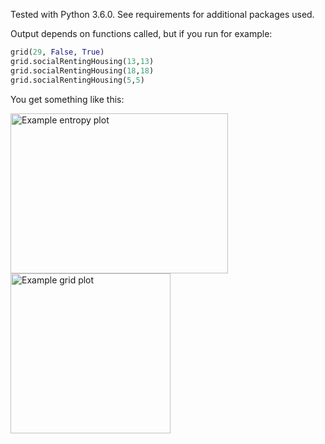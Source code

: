 Tested with Python 3.6.0. See requirements for additional packages used.

Output depends on functions called, but if you run for example: 
```python
grid(29, False, True) 
grid.socialRentingHousing(13,13)
grid.socialRentingHousing(18,18)
grid.socialRentingHousing(5,5)
```
You get something like this:

<img src="https://github.com/Blauwtand/CA_seg/blob/master/results/Exp10/exp10_2_130_Entropy.png?raw=true" width="348" height="256" title="Example entropy plot">
<img src="https://github.com/Blauwtand/CA_seg/blob/master/results/Exp10/exp10_2_130Grid.png?raw=true" width="256" height="256" title="Example grid plot">

